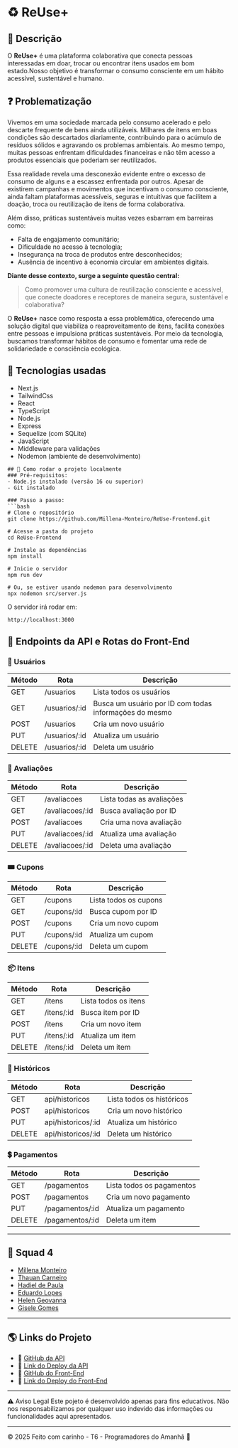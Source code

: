 # ♻️ ReUse+

## 📜 Descrição

O **ReUse+** é uma plataforma colaborativa que conecta pessoas interessadas em doar, trocar ou encontrar itens usados em bom estado.Nosso objetivo é transformar o consumo consciente em um hábito acessível, sustentável e humano.

## ❓ Problematização

Vivemos em uma sociedade marcada pelo consumo acelerado e pelo descarte frequente de bens ainda utilizáveis. Milhares de itens em boas condições são descartados diariamente, contribuindo para o acúmulo de resíduos sólidos e agravando os problemas ambientais. Ao mesmo tempo, muitas pessoas enfrentam dificuldades financeiras e não têm acesso a produtos essenciais que poderiam ser reutilizados.

Essa realidade revela uma desconexão evidente entre o excesso de consumo de alguns e a escassez enfrentada por outros. Apesar de existirem campanhas e movimentos que incentivam o consumo consciente, ainda faltam plataformas acessíveis, seguras e intuitivas que facilitem a doação, troca ou reutilização de itens de forma colaborativa.

Além disso, práticas sustentáveis muitas vezes esbarram em barreiras como:

- Falta de engajamento comunitário;
- Dificuldade no acesso à tecnologia;
- Insegurança na troca de produtos entre desconhecidos;
- Ausência de incentivo à economia circular em ambientes digitais.

**Diante desse contexto, surge a seguinte questão central:**

> Como promover uma cultura de reutilização consciente e acessível, que conecte doadores e receptores de maneira segura, sustentável e colaborativa?

O **ReUse+** nasce como resposta a essa problemática, oferecendo uma solução digital que viabiliza o reaproveitamento de itens, facilita conexões entre pessoas e impulsiona práticas sustentáveis. Por meio da tecnologia, buscamos transformar hábitos de consumo e fomentar uma rede de solidariedade e consciência ecológica.

## 🚀 Tecnologias usadas

- Next.js
- TailwindCss
- React
- TypeScript
- Node.js
- Express
- Sequelize (com SQLite)
- JavaScript
- Middleware para validações
- Nodemon (ambiente de desenvolvimento)

````
## 🔧 Como rodar o projeto localmente
### Pré-requisitos:
- Node.js instalado (versão 16 ou superior)
- Git instalado

### Passo a passo:
```bash
# Clone o repositório
git clone https://github.com/Millena-Monteiro/ReUse-Frontend.git

# Acesse a pasta do projeto
cd ReUse-Frontend

# Instale as dependências
npm install

# Inicie o servidor
npm run dev

# Ou, se estiver usando nodemon para desenvolvimento
npx nodemon src/server.js
````

O servidor irá rodar em:

```
http://localhost:3000
```

## 🔗 Endpoints da API e Rotas do Front-End

### 👤 Usuários

| Método | Rota          | Descrição                                              |
| ------ | ------------- | ------------------------------------------------------ |
| GET    | /usuarios     | Lista todos os usuários                                |
| GET    | /usuarios/:id | Busca um usuário por ID com todas informações do mesmo |
| POST   | /usuarios     | Cria um novo usuário                                   |
| PUT    | /usuarios/:id | Atualiza um usuário                                    |
| DELETE | /usuarios/:id | Deleta um usuário                                      |

### 📝 Avaliações

| Método | Rota            | Descrição                 |
| ------ | --------------- | ------------------------- |
| GET    | /avaliacoes     | Lista todas as avaliações |
| GET    | /avaliacoes/:id | Busca avaliação por ID    |
| POST   | /avaliacoes     | Cria uma nova avaliação   |
| PUT    | /avaliacoes/:id | Atualiza uma avaliação    |
| DELETE | /avaliacoes/:id | Deleta uma avaliação      |

### 🎟️ Cupons

| Método | Rota        | Descrição             |
| ------ | ----------- | --------------------- |
| GET    | /cupons     | Lista todos os cupons |
| GET    | /cupons/:id | Busca cupom por ID    |
| POST   | /cupons     | Cria um novo cupom    |
| PUT    | /cupons/:id | Atualiza um cupom     |
| DELETE | /cupons/:id | Deleta um cupom       |

### 📦 Itens

| Método | Rota       | Descrição            |
| ------ | ---------- | -------------------- |
| GET    | /itens     | Lista todos os itens |
| GET    | /itens/:id | Busca item por ID    |
| POST   | /itens     | Cria um novo item    |
| PUT    | /itens/:id | Atualiza um item     |
| DELETE | /itens/:id | Deleta um item       |

### 📜 Históricos

| Método | Rota               | Descrição                 |
| ------ | ------------------ | ------------------------- |
| GET    | api/historicos     | Lista todos os históricos |
| POST   | api/historicos     | Cria um novo histórico    |
| PUT    | api/historicos/:id | Atualiza um histórico     |
| DELETE | api/historicos/:id | Deleta um histórico       |

### 💲 Pagamentos

| Método | Rota            | Descrição                 |
| ------ | --------------- | ------------------------- |
| GET    | /pagamentos     | Lista todos os pagamentos |
| POST   | /pagamentos     | Cria um novo pagamento    |
| PUT    | /pagamentos/:id | Atualiza um pagamento     |
| DELETE | /pagamentos/:id | Deleta um item            |

---

## 👥 Squad 4

- [Millena Monteiro](https://github.com/Millena-Monteiro)
- [Thauan Carneiro](https://github.com/Thauan0)
- [Hadiel de Paula](https://github.com/hadiel7)
- [Eduardo Lopes](https://github.com/eduardolopesPDA)
- [Helen Geovanna](https://github.com/Helen157)
- [Gisele Gomes](https://github.com/Jhope122)

---

## 🌎 Links do Projeto

- 🔗 [GitHub da API](https://github.com/BiaVB/ReUSE-)
- 🔗 [Link do Deploy da API](https://reuse-lwju.onrender.com)
- 🔗 [GitHub do Front-End](https://github.com/Millena-Monteiro/ReUse-Frontend.git)
- 🔗 [Link do Deploy do Front-End](https://re-use-frontend-4cya-ko37ptztw-millena-monteiros-projects.vercel.app/)

---

⚠️ Aviso Legal
Este pojeto é desenvolvido apenas para fins educativos. Não nos responsabilizamos por qualquer uso indevido das informações ou funcionalidades aqui apresentados.

---

© 2025 Feito com carinho - T6 - Programadores do Amanhã 💜
